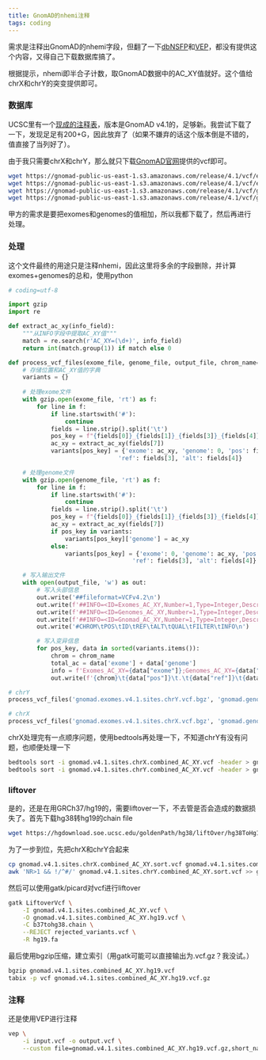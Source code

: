 ```yaml
---
title: GnomAD的nhemi注释
tags: coding
---
```


需求是注释出GnomAD的nhemi字段，但翻了一下[dbNSFP](https://usf.app.box.com/s/py6pfknr4h6464do2dw322oe2ux09hpd)和[VEP](https://useast.ensembl.org/info/docs/tools/vep/vep_formats.html)，都没有提供这个内容，又得自己下载数据库搞了。

根据提示，nhemi即半合子计数，取GnomAD数据中的AC_XY值就好。这个值给chrX和chrY的突变提供即可。


### 数据库

UCSC里有一个[现成的注释表](https://hgw1.soe.ucsc.edu/cgi-bin/hgTables?db=hg38&hgta_group=varRep&hgta_track=gnomadVariantsV4.1&hgta_table=gnomadGenomesVariantsV4_1&hgta_doSchema=describe+table+schema)，版本是GnomAD v4.1的，足够新。我尝试下载了一下，发现足足有200+G，因此放弃了（如果不嫌弃的话这个版本倒是不错的，值直接了当列好了）。

由于我只需要chrX和chrY，那么就只下载[GnomAD官网](https://gnomad.broadinstitute.org/data)提供的vcf即可。

```bash
wget https://gnomad-public-us-east-1.s3.amazonaws.com/release/4.1/vcf/exomes/gnomad.exomes.v4.1.sites.chrX.vcf.bgz
wget https://gnomad-public-us-east-1.s3.amazonaws.com/release/4.1/vcf/exomes/gnomad.exomes.v4.1.sites.chrY.vcf.bgz
wget https://gnomad-public-us-east-1.s3.amazonaws.com/release/4.1/vcf/genomes/gnomad.genomes.v4.1.sites.chrX.vcf.bgz
wget https://gnomad-public-us-east-1.s3.amazonaws.com/release/4.1/vcf/genomes/gnomad.genomes.v4.1.sites.chrY.vcf.bgz
```

甲方的需求是要把exomes和genomes的值相加，所以我都下载了，然后再进行处理。

### 处理

这个文件最终的用途只是注释nhemi，因此这里将多余的字段删除，并计算exomes+genomes的总和，使用python

```python
# coding=utf-8

import gzip
import re

def extract_ac_xy(info_field):
    """从INFO字段中提取AC_XY值"""
    match = re.search(r'AC_XY=(\d+)', info_field)
    return int(match.group(1)) if match else 0

def process_vcf_files(exome_file, genome_file, output_file, chrom_name="chrY"):
    # 存储位置和AC_XY值的字典
    variants = {}
    
    # 处理exome文件
    with gzip.open(exome_file, 'rt') as f:
        for line in f:
            if line.startswith('#'):
                continue
            fields = line.strip().split('\t')
            pos_key = f"{fields[0]}_{fields[1]}_{fields[3]}_{fields[4]}"  # CHROM_POS_REF_ALT
            ac_xy = extract_ac_xy(fields[7])
            variants[pos_key] = {'exome': ac_xy, 'genome': 0, 'pos': fields[1], 
                               'ref': fields[3], 'alt': fields[4]}

    # 处理genome文件
    with gzip.open(genome_file, 'rt') as f:
        for line in f:
            if line.startswith('#'):
                continue
            fields = line.strip().split('\t')
            pos_key = f"{fields[0]}_{fields[1]}_{fields[3]}_{fields[4]}"
            ac_xy = extract_ac_xy(fields[7])
            if pos_key in variants:
                variants[pos_key]['genome'] = ac_xy
            else:
                variants[pos_key] = {'exome': 0, 'genome': ac_xy, 'pos': fields[1], 
                                   'ref': fields[3], 'alt': fields[4]}

    # 写入输出文件
    with open(output_file, 'w') as out:
        # 写入头部信息
        out.write('##fileformat=VCFv4.2\n')
        out.write(f'##INFO=<ID=Exomes_AC_XY,Number=1,Type=Integer,Description="Allele count for {chrom_name} in exomes">\n')
        out.write(f'##INFO=<ID=Genomes_AC_XY,Number=1,Type=Integer,Description="Allele count for {chrom_name} in genomes">\n')
        out.write(f'##INFO=<ID=Gnomad_AC_XY,Number=1,Type=Integer,Description="Combined allele count for {chrom_name}">\n')
        out.write('#CHROM\tPOS\tID\tREF\tALT\tQUAL\tFILTER\tINFO\n')

        # 写入变异信息
        for pos_key, data in sorted(variants.items()):
            chrom = chrom_name
            total_ac = data['exome'] + data['genome']
            info = f'Exomes_AC_XY={data["exome"]};Genomes_AC_XY={data["genome"]};Gnomad_AC_XY={total_ac}'
            out.write(f'{chrom}\t{data["pos"]}\t.\t{data["ref"]}\t{data["alt"]}\t.\t.\t{info}\n')

# chrY
process_vcf_files('gnomad.exomes.v4.1.sites.chrY.vcf.bgz', 'gnomad.genomes.v4.1.sites.chrY.vcf.bgz', 'gnomad.v4.1.sites.chrY.combined_AC_XY.vcf')

# chrX
process_vcf_files('gnomad.exomes.v4.1.sites.chrX.vcf.bgz', 'gnomad.genomes.v4.1.sites.chrX.vcf.bgz', 'gnomad.v4.1.sites.chrX.combined_AC_XY.vcf', "chrX")
```

chrX处理完有一点顺序问题，使用bedtools再处理一下，不知道chrY有没有问题，也顺便处理一下

```bash
bedtools sort -i gnomad.v4.1.sites.chrX.combined_AC_XY.vcf -header > gnomad.v4.1.sites.chrX.combined_AC_XY.sort.vcf
bedtools sort -i gnomad.v4.1.sites.chrY.combined_AC_XY.vcf -header > gnomad.v4.1.sites.chrY.combined_AC_XY.sort.vcf
```

### liftover

是的，还是在用GRCh37/hg19的，需要liftover一下，不去管是否会造成的数据损失了。首先下载hg38转hg19的chain file

```bash
wget https://hgdownload.soe.ucsc.edu/goldenPath/hg38/liftOver/hg38ToHg19.over.chain.gz
```

为了一步到位，先把chrX和chrY合起来

```bash
cp gnomad.v4.1.sites.chrX.combined_AC_XY.sort.vcf gnomad.v4.1.sites.combined_AC_XY.vcf
awk 'NR>1 && !/^#/' gnomad.v4.1.sites.chrY.combined_AC_XY.sort.vcf >> gnomad.v4.1.sites.combined_AC_XY.vcf
```

然后可以使用gatk/picard对vcf进行liftover

```bash
gatk LiftoverVcf \
    -I gnomad.v4.1.sites.combined_AC_XY.vcf \
    -O gnomad.v4.1.sites.combined_AC_XY.hg19.vcf \
    -C b37tohg38.chain \
    --REJECT rejected_variants.vcf \
    -R hg19.fa
```


最后使用bgzip压缩，建立索引（用gatk可能可以直接输出为.vcf.gz？我没试。）

```bash
bgzip gnomad.v4.1.sites.combined_AC_XY.hg19.vcf
tabix -p vcf gnomad.v4.1.sites.combined_AC_XY.hg19.vcf.gz
```



### 注释

还是使用VEP进行注释

```bash
vep \
    -i input.vcf -o output.vcf \
    --custom file=gnomad.v4.1.sites.combined_AC_XY.hg19.vcf.gz,short_name=GnomHemi,format=vcf,type=exact,coords=0,fields=Exomes_AC_XY%Genomes_AC_XY%Gnomad_AC_XY
```



